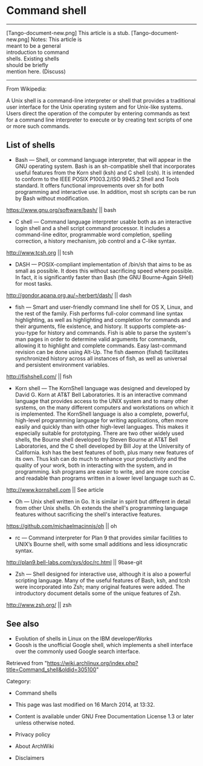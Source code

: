 Command shell
=============

  ------------------------ ------------------------ ------------------------
  [Tango-document-new.png] This article is a stub.  [Tango-document-new.png]
                           Notes: This article is   
                           meant to be a general    
                           introduction to command  
                           shells. Existing shells  
                           should be briefly        
                           mention here. (Discuss)  
  ------------------------ ------------------------ ------------------------

From Wikipedia:

A Unix shell is a command-line interpreter or shell that provides a
traditional user interface for the Unix operating system and for
Unix-like systems. Users direct the operation of the computer by
entering commands as text for a command line interpreter to execute or
by creating text scripts of one or more such commands.

List of shells
--------------

-   Bash — Shell, or command language interpreter, that will appear in
    the GNU operating system. Bash is an sh-compatible shell that
    incorporates useful features from the Korn shell (ksh) and C shell
    (csh). It is intended to conform to the IEEE POSIX P1003.2/ISO
    9945.2 Shell and Tools standard. It offers functional improvements
    over sh for both programming and interactive use. In addition, most
    sh scripts can be run by Bash without modification.

https://www.gnu.org/software/bash/ || bash

-   C shell — Command language interpreter usable both as an interactive
    login shell and a shell script command processor. It includes a
    command-line editor, programmable word completion, spelling
    correction, a history mechanism, job control and a C-like syntax.

http://www.tcsh.org || tcsh

-   DASH — POSIX-compliant implementation of /bin/sh that aims to be as
    small as possible. It does this without sacrificing speed where
    possible. In fact, it is significantly faster than Bash (the GNU
    Bourne-Again SHell) for most tasks.

http://gondor.apana.org.au/~herbert/dash/ || dash

-   fish — Smart and user-friendly command line shell for OS X, Linux,
    and the rest of the family. Fish performs full-color command line
    syntax highlighting, as well as highlighting and completion for
    commands and their arguments, file existence, and history. It
    supports complete-as-you-type for history and commands. Fish is able
    to parse the system's man pages in order to determine valid
    arguments for commands, allowing it to highlight and complete
    commands. Easy last-command revision can be done using Alt-Up. The
    fish daemon (fishd) facilitates synchronized history across all
    instances of fish, as well as universal and persistent environment
    variables.

http://fishshell.com/ || fish

-   Korn shell — The KornShell language was designed and developed by
    David G. Korn at AT&T Bell Laboratories. It is an interactive
    command language that provides access to the UNIX system and to many
    other systems, on the many different computers and workstations on
    which it is implemented. The KornShell language is also a complete,
    powerful, high-level programming language for writing applications,
    often more easily and quickly than with other high-level languages.
    This makes it especially suitable for prototyping. There are two
    other widely used shells, the Bourne shell developed by Steven
    Bourne at AT&T Bell Laboratories, and the C shell developed by Bill
    Joy at the University of California. ksh has the best features of
    both, plus many new features of its own. Thus ksh can do much to
    enhance your productivity and the quality of your work, both in
    interacting with the system, and in programming. ksh programs are
    easier to write, and are more concise and readable than programs
    written in a lower level language such as C.

http://www.kornshell.com || See article

-   Oh — Unix shell written in Go. It is similar in spirit but different
    in detail from other Unix shells. Oh extends the shell's programming
    language features without sacrificing the shell's interactive
    features.

https://github.com/michaelmacinnis/oh || oh

-   rc — Command interpreter for Plan 9 that provides similar facilities
    to UNIX’s Bourne shell, with some small additions and less
    idiosyncratic syntax.

http://plan9.bell-labs.com/sys/doc/rc.html || 9base-git

-   Zsh — Shell designed for interactive use, although it is also a
    powerful scripting language. Many of the useful features of Bash,
    ksh, and tcsh were incorporated into Zsh; many original features
    were added. The introductory document details some of the unique
    features of Zsh.

http://www.zsh.org/ || zsh

See also
--------

-   Evolution of shells in Linux on the IBM developerWorks
-   Goosh is the unofficial Google shell, which implements a shell
    interface over the commonly used Google search interface.

Retrieved from
"https://wiki.archlinux.org/index.php?title=Command_shell&oldid=305100"

Category:

-   Command shells

-   This page was last modified on 16 March 2014, at 13:32.
-   Content is available under GNU Free Documentation License 1.3 or
    later unless otherwise noted.
-   Privacy policy
-   About ArchWiki
-   Disclaimers
